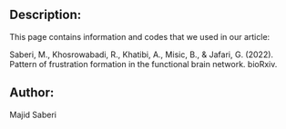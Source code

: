 ## Description:
This page contains information and codes that we used in our article:

Saberi, M., Khosrowabadi, R., Khatibi, A., Misic, B., & Jafari, G. (2022). Pattern of frustration formation in the functional brain network. bioRxiv.

## Author:
Majid Saberi

